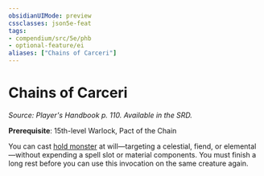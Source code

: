 ```yaml
---
obsidianUIMode: preview
cssclasses: json5e-feat
tags:
- compendium/src/5e/phb
- optional-feature/ei
aliases: ["Chains of Carceri"]
---
```

# Chains of Carceri
*Source: Player's Handbook p. 110. Available in the SRD.*  

**Prerequisite**: 15th-level Warlock, Pact of the Chain

You can cast [hold monster](hold-monster.md) at will—targeting a celestial, fiend, or elemental—without expending a spell slot or material components. You must finish a long rest before you can use this invocation on the same creature again.